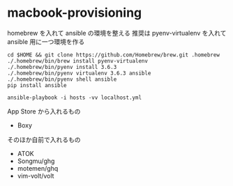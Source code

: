 # macbook-provisioning
homebrew を入れて ansible の環境を整える
推奨は pyenv-virtualenv を入れて ansible 用に一つ環境を作る
```
cd $HOME && git clone https://github.com/Homebrew/brew.git .homebrew
./.homebrew/bin/brew install pyenv-virtualenv
./.homebrew/bin/pyenv install 3.6.3
./.homebrew/bin/pyenv virtualenv 3.6.3 ansible
./.homebrew/bin/pyenv shell ansible
pip install ansible
```

```
ansible-playbook -i hosts -vv localhost.yml
```

App Store から入れるもの
- Boxy

そのほか自前で入れるもの
- ATOK
- Songmu/ghg
- motemen/ghq
- vim-volt/volt
